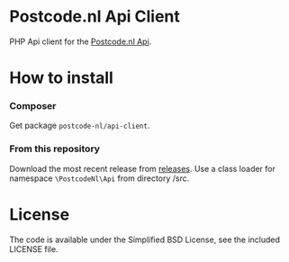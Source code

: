 Postcode.nl Api Client
=============

PHP Api client for the [Postcode.nl Api](https://api.postcode.nl/documentation/).


How to install
=============

### Composer

Get package `postcode-nl/api-client`.

### From this repository

Download the most recent release from [releases](https://github.com/postcode-nl/PostcodeNl_Api_Client/releases).
Use a class loader for namespace `\PostcodeNl\Api` from directory /src.

License
=============

The code is available under the Simplified BSD License, see the included LICENSE file.
